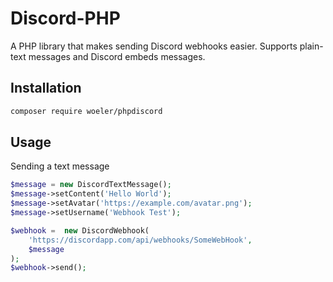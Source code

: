 # Discord-PHP
A PHP library that makes sending Discord webhooks easier. Supports plain-text messages and Discord embeds messages.

## Installation
```sh
composer require woeler/phpdiscord
```

## Usage
Sending a text message
```php
$message = new DiscordTextMessage();
$message->setContent('Hello World');
$message->setAvatar('https://example.com/avatar.png');
$message->setUsername('Webhook Test');

$webhook =  new DiscordWebhook(
    'https://discordapp.com/api/webhooks/SomeWebHook',
    $message
);
$webhook->send();
```